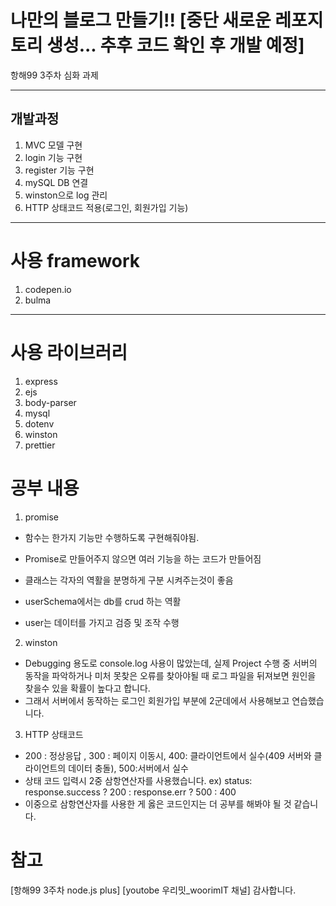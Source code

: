 # 나만의 블로그 만들기!! [중단 새로운 레포지토리 생성... 추후 코드 확인 후 개발 예정]

항해99 3주차 심화 과제

---

## 개발과정

1. MVC 모델 구현
2. login 기능 구현
3. register 기능 구현
4. mySQL DB 연결
5. winston으로 log 관리
6. HTTP 상태코드 적용(로그인, 회원가입 기능)

---

# 사용 framework

1. codepen.io
2. bulma

---

# 사용 라이브러리

1. express
2. ejs
3. body-parser
4. mysql
5. dotenv
6. winston
7. prettier

# 공부 내용

1. promise

- 함수는 한가지 기능만 수행하도록 구현해줘야됨.
- Promise로 만들어주지 않으면 여러 기능을 하는 코드가 만들어짐

- 클래스는 각자의 역활을 분명하게 구분 시켜주는것이 좋음
- userSchema에서는 db를 crud 하는 역활
- user는 데이터를 가지고 검증 및 조작 수행

2. winston

- Debugging 용도로 console.log 사용이 많았는데, 실제 Project 수행 중 서버의 동작을 파악하거나 미처 못찾은 오류를 찾아야될 때 로그 파일을 뒤져보면 원인을 찾을수 있을 확률이 높다고 합니다.
- 그래서 서버에서 동작하는 로그인 회원가입 부분에 2군데에서 사용해보고 연습했습니다.

3. HTTP 상태코드

- 200 : 정상응답 , 300 : 페이지 이동시, 400: 클라이언트에서 실수(409 서버와 클라이언트의 데이터 충돌), 500:서버에서 실수
- 상태 코드 입력시 2중 삼항연산자를 사용했습니다. ex) status: response.success ? 200 : response.err ? 500 : 400
- 이중으로 삼항연산자를 사용한 게 옳은 코드인지는 더 공부를 해봐야 될 것 같습니다.

# 참고

[항해99 3주차 node.js plus]
[youtobe 우리밋_woorimIT 채널]
감사합니다.

